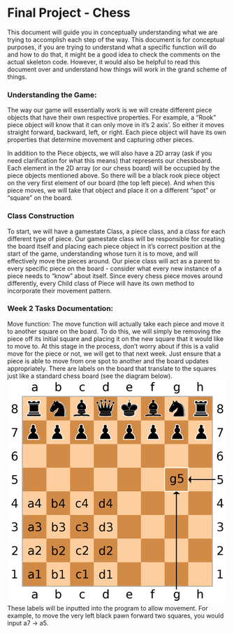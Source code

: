 # Final Project - Chess
This document will guide you in conceptually understanding what we are trying to accomplish each step of the way. This document is for conceptual purposes, if you are trying to understand what a specific function will do and how to do that, it might be a good idea to check the comments on the actual skeleton code. However, it would also be helpful to read this document over and understand how things will work in the grand scheme of things.

### Understanding the Game:
The way our game will essentially work is we will create different piece objects that have their own respective properties. For example, a “Rook” piece object will know that it can only move in it’s 2 axis’. So either it moves straight forward, backward, left, or right. Each piece object will have its own properties that determine movement and capturing other pieces.

In addition to the Piece objects, we will also have a 2D array (ask if you need clarification for what this means) that represents our chessboard. Each element in the 2D array (or our chess board)  will be occupied by the piece objects mentioned above. So there will be a black rook piece object on the very first element of our board (the top left piece). And when this piece moves, we will take that object and place it on a different “spot” or “square” on the board.

### Class Construction
To start, we will have a gamestate Class, a piece class, and a class for each different type of piece. Our gamestate class will be responsible for creating the board itself and placing each piece object in it’s correct position at the start of the game, understanding whose turn it is to move, and will effectively move the pieces around. Our piece class will act as a parent to every specific piece on the board - consider what every new instance of a piece needs to “know” about itself. Since every chess piece moves around differently, every Child class of Piece will have its own method to incorporate their movement pattern.

### Week 2 Tasks Documentation: 
Move function: The move function will actually take each piece and move it to another square on the board. To do this, we will simply be removing the piece off its initial square and placing it on the new square that it would like to move to. At this stage in the process, don’t worry about if this is a valid move for the piece or not, we will get to that next week. Just ensure that a piece is able to move from one spot to another and the board updates appropriately. There are labels on the board that translate to the squares just like a standard chess board (see the diagram below). 
![Diagram](1200px-SCD_algebraic_notation.png)
These labels will be inputted into the program to allow movement. For example, to move the very left black pawn forward two squares, you would input a7 → a5. 

